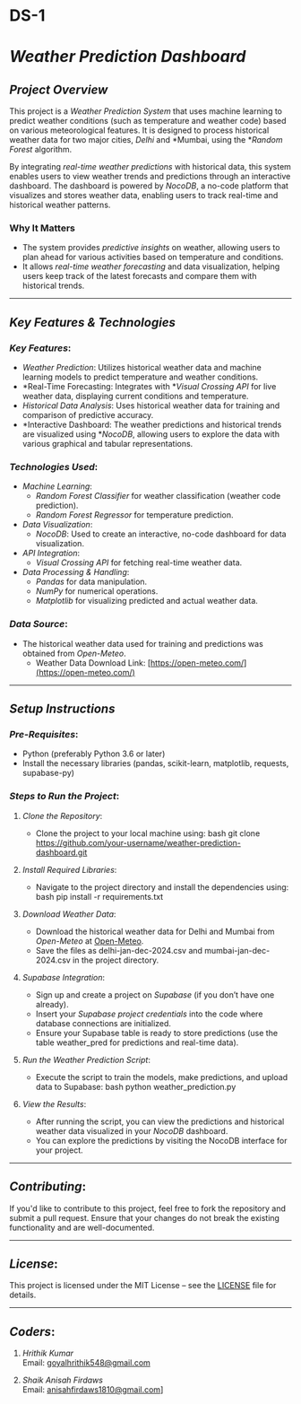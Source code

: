 # DS-1
# *Weather Prediction Dashboard*

## *Project Overview*
This project is a *Weather Prediction System* that uses machine learning to predict weather conditions (such as temperature and weather code) based on various meteorological features. It is designed to process historical weather data for two major cities, *Delhi* and *Mumbai, using the **Random Forest* algorithm. 

By integrating *real-time weather predictions* with historical data, this system enables users to view weather trends and predictions through an interactive dashboard. The dashboard is powered by *NocoDB*, a no-code platform that visualizes and stores weather data, enabling users to track real-time and historical weather patterns.

### Why It Matters
- The system provides *predictive insights* on weather, allowing users to plan ahead for various activities based on temperature and conditions.
- It allows *real-time weather forecasting* and data visualization, helping users keep track of the latest forecasts and compare them with historical trends.

---

## *Key Features & Technologies*

### *Key Features*:
- *Weather Prediction*: Utilizes historical weather data and machine learning models to predict temperature and weather conditions.
- *Real-Time Forecasting: Integrates with **Visual Crossing API* for live weather data, displaying current conditions and temperature.
- *Historical Data Analysis*: Uses historical weather data for training and comparison of predictive accuracy.
- *Interactive Dashboard: The weather predictions and historical trends are visualized using **NocoDB*, allowing users to explore the data with various graphical and tabular representations.

### *Technologies Used*:
- *Machine Learning*:
  - *Random Forest Classifier* for weather classification (weather code prediction).
  - *Random Forest Regressor* for temperature prediction.
- *Data Visualization*:
  - *NocoDB*: Used to create an interactive, no-code dashboard for data visualization.
- *API Integration*:
  - *Visual Crossing API* for fetching real-time weather data.
- *Data Processing & Handling*:
  - *Pandas* for data manipulation.
  - *NumPy* for numerical operations.
  - *Matplotlib* for visualizing predicted and actual weather data.

### *Data Source*:
- The historical weather data used for training and predictions was obtained from *Open-Meteo*.
  - Weather Data Download Link: [https://open-meteo.com/](https://open-meteo.com/)

---

## *Setup Instructions*

### *Pre-Requisites*:
- Python (preferably Python 3.6 or later)
- Install the necessary libraries (pandas, scikit-learn, matplotlib, requests, supabase-py)

### *Steps to Run the Project*:

1. *Clone the Repository*:
   - Clone the project to your local machine using:
   bash
   git clone https://github.com/your-username/weather-prediction-dashboard.git
   

2. *Install Required Libraries*:
   - Navigate to the project directory and install the dependencies using:
   bash
   pip install -r requirements.txt
   

3. *Download Weather Data*:
   - Download the historical weather data for Delhi and Mumbai from *Open-Meteo* at [Open-Meteo](https://open-meteo.com/).
   - Save the files as delhi-jan-dec-2024.csv and mumbai-jan-dec-2024.csv in the project directory.

4. *Supabase Integration*:
   - Sign up and create a project on *Supabase* (if you don’t have one already).
   - Insert your *Supabase project credentials* into the code where database connections are initialized.
   - Ensure your Supabase table is ready to store predictions (use the table weather_pred for predictions and real-time data).

5. *Run the Weather Prediction Script*:
   - Execute the script to train the models, make predictions, and upload data to Supabase:
   bash
   python weather_prediction.py
   

6. *View the Results*:
   - After running the script, you can view the predictions and historical weather data visualized in your *NocoDB* dashboard.
   - You can explore the predictions by visiting the NocoDB interface for your project.

---

## *Contributing*:
If you'd like to contribute to this project, feel free to fork the repository and submit a pull request. Ensure that your changes do not break the existing functionality and are well-documented.

---

## *License*:
This project is licensed under the MIT License – see the [LICENSE](LICENSE) file for details.

---

## *Coders*:
1. *Hrithik Kumar*  
   Email: [goyalhrithik548@gmail.com](mailto:goyalhrithik548@gmail.com)

2. *Shaik Anisah Firdaws*  
   Email: [anisahfirdaws1810@gmail.com](mailto:anisahfirdaws1810@gmail.com)]
